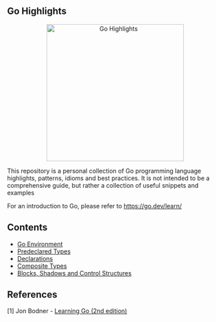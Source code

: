 ## Go Highlights

<p align="center">
    <img src="img/logo.png" alt="Go Highlights" width="320" />
</p>

This repository is a personal collection of Go programming language highlights, patterns, idioms and best practices. It is not intended to be a comprehensive guide, but rather a collection of useful snippets and examples


For an introduction to Go, please refer to https://go.dev/learn/

## Contents
- [Go Environment](./notes/environment.md)
- [Predeclared Types](./notes/predeclared_types.md)
- [Declarations](./notes/declarations.md)
- [Composite Types](./notes/composite_types.md)
- [Blocks, Shadows and Control Structures](./notes/blocks_shadows_and_control_structures.md)


## References
[1] Jon Bodner - [Learning Go (2nd edition)](https://www.oreilly.com/library/view/learning-go-2nd/9781098139285/) 